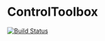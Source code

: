 # ControlToolbox

[![Build Status](https://github.com/ocots/ControlToolbox.jl/actions/workflows/CI.yml/badge.svg?branch=main)](https://github.com/ocots/ControlToolbox.jl/actions/workflows/CI.yml?query=branch%3Amain)
